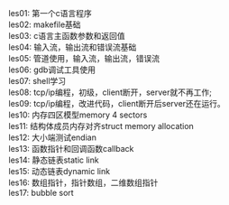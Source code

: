 les01: 第一个c语言程序   
les02: makefile基础  
les03: c语言主函数参数和返回值  
les04: 输入流，输出流和错误流基础   
les05: 管道使用，输入流，输出流，错误流    
les06: gdb调试工具使用   
les07: shell学习    
les08: tcp/ip编程，初级，client断开，server就不再工作;  
les09: tcp/ip编程，改进代码，client断开后server还在运行。   
les10: 内存四区模型memory 4 sectors   
les11: 结构体成员内存对齐struct memory allocation   
les12: 大小端测试endian   
les13: 函数指针和回调函数callback    
les14: 静态链表static link   
les15: 动态链表dynamic link  
les16: 数组指针，指针数组，二维数组指针      
les17: bubble sort    
